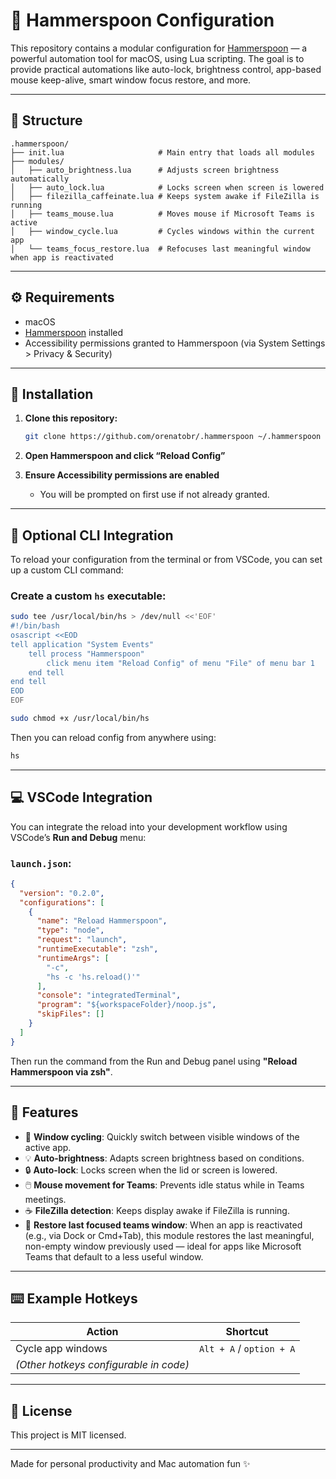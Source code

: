 # 🍎 Hammerspoon Configuration

This repository contains a modular configuration for [Hammerspoon](https://www.hammerspoon.org/) — a powerful automation tool for macOS, using Lua scripting. The goal is to provide practical automations like auto-lock, brightness control, app-based mouse keep-alive, smart window focus restore, and more.

---

## 📁 Structure

```text
.hammerspoon/
├── init.lua                     # Main entry that loads all modules
├── modules/
│   ├── auto_brightness.lua      # Adjusts screen brightness automatically
│   ├── auto_lock.lua            # Locks screen when screen is lowered
│   ├── filezilla_caffeinate.lua # Keeps system awake if FileZilla is running
│   ├── teams_mouse.lua          # Moves mouse if Microsoft Teams is active
│   ├── window_cycle.lua         # Cycles windows within the current app
│   └── teams_focus_restore.lua  # Refocuses last meaningful window when app is reactivated
```

---

## ⚙️ Requirements

- macOS
- [Hammerspoon](https://www.hammerspoon.org/) installed
- Accessibility permissions granted to Hammerspoon (via System Settings > Privacy & Security)

---

## 🚀 Installation

1. **Clone this repository:**

   ```bash
   git clone https://github.com/orenatobr/.hammerspoon ~/.hammerspoon
   ```

2. **Open Hammerspoon and click “Reload Config”**

3. **Ensure Accessibility permissions are enabled**  
   - You will be prompted on first use if not already granted.

---

## 🔧 Optional CLI Integration

To reload your configuration from the terminal or from VSCode, you can set up a custom CLI command:

### Create a custom `hs` executable:

```bash
sudo tee /usr/local/bin/hs > /dev/null <<'EOF'
#!/bin/bash
osascript <<EOD
tell application "System Events"
    tell process "Hammerspoon"
        click menu item "Reload Config" of menu "File" of menu bar 1
    end tell
end tell
EOD
EOF
```

```bash
sudo chmod +x /usr/local/bin/hs
```

Then you can reload config from anywhere using:

```bash
hs
```

---

## 💻 VSCode Integration

You can integrate the reload into your development workflow using VSCode’s **Run and Debug** menu:

### `launch.json`:

```json
{
  "version": "0.2.0",
  "configurations": [
    {
      "name": "Reload Hammerspoon",
      "type": "node",
      "request": "launch",
      "runtimeExecutable": "zsh",
      "runtimeArgs": [
        "-c",
        "hs -c 'hs.reload()'"
      ],
      "console": "integratedTerminal",
      "program": "${workspaceFolder}/noop.js",
      "skipFiles": []
    }
  ]
}
```

Then run the command from the Run and Debug panel using **"Reload Hammerspoon via zsh"**.

---

## 🧠 Features

- 🔁 **Window cycling**: Quickly switch between visible windows of the active app.
- 💡 **Auto-brightness**: Adapts screen brightness based on conditions.
- 🔒 **Auto-lock**: Locks screen when the lid or screen is lowered.
- 🖱️ **Mouse movement for Teams**: Prevents idle status while in Teams meetings.
- ☕ **FileZilla detection**: Keeps display awake if FileZilla is running.
- 🧭 **Restore last focused teams window**: When an app is reactivated (e.g., via Dock or Cmd+Tab), this module restores the last meaningful, non-empty window previously used — ideal for apps like Microsoft Teams that default to a less useful window.

---

## ⌨️ Example Hotkeys

| Action                | Shortcut                |
|-----------------------|-------------------------|
| Cycle app windows     | `Alt + A` / `option + A`|
| *(Other hotkeys configurable in code)*          |

---

## 📄 License

This project is MIT licensed.

---

Made for personal productivity and Mac automation fun ✨
